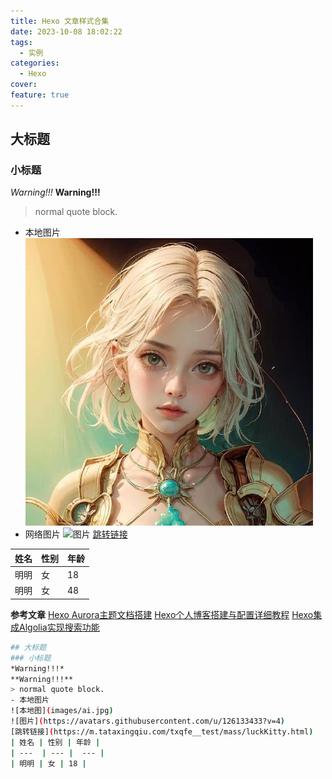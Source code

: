 ```yaml
---
title: Hexo 文章样式合集
date: 2023-10-08 18:02:22
tags:
  - 实例
categories:
  - Hexo
cover: 
feature: true
---
```

## 大标题
### 小标题
*Warning!!!*
**Warning!!!**
> normal quote block.
- 本地图片
![本地图](images/ai.jpg)
- 网络图片
![图片](https://avatars.githubusercontent.com/u/126133433?v=4)
[跳转链接](https://m.tataxingqiu.com/txqfe__test/mass/luckKitty.html)

| 姓名 | 性别 | 年龄 |
| ---  | --- |  --- | 
| 明明 | 女 | 18 |
| 明明 | 女 | 48 |


**参考文章**
[Hexo Aurora主题文档搭建](https://aurora.tridiamond.tech/cn/guide/getting-started.html)
[Hexo个人博客搭建与配置详细教程](https://www.xjx100.cn/news/520835.html?action=onClick)
[Hexo集成Algolia实现搜索功能](https://blog.csdn.net/qq_45173404/article/details/122861321)

``` bash
## 大标题
### 小标题
*Warning!!!*
**Warning!!!**
> normal quote block.
- 本地图片
![本地图](images/ai.jpg)
![图片](https://avatars.githubusercontent.com/u/126133433?v=4)
[跳转链接](https://m.tataxingqiu.com/txqfe__test/mass/luckKitty.html)
| 姓名 | 性别 | 年龄 |
| ---  | --- |  --- | 
| 明明 | 女 | 18 |
```

